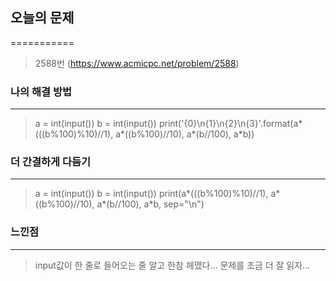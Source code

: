 ## 오늘의 문제
===========

>2588번 (https://www.acmicpc.net/problem/2588)

### 나의 해결 방법
--------------

>a = int(input())
>b = int(input())
>print('{0}\n{1}\n{2}\n{3}'.format(a*(((b%100)%10)//1), a*((b%100)//10), a*(b//100), a*b))


### 더 간결하게 다듬기
-----------------

>a = int(input())
>b = int(input())
>print(a*(((b%100)%10)//1), a*((b%100)//10), a*(b//100), a*b, sep="\n")


### 느낀점
--------
>input값이 한 줄로 들어오는 줄 알고 한참 헤맸다... 문제를 조금 더 잘 읽자...
